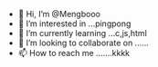 - 👋 Hi, I’m @Mengbooo
- 👀 I’m interested in ...pingpong
- 🌱 I’m currently learning ...c,js,html
- 💞️ I’m looking to collaborate on ......
- 📫 How to reach me .......kkkk

<!---
Mengbooo/Mengbooo is a ✨ special ✨ repository because its `README.md` (this file) appears on your GitHub profile.
You can click the Preview link to take a look at your changes.
--->
